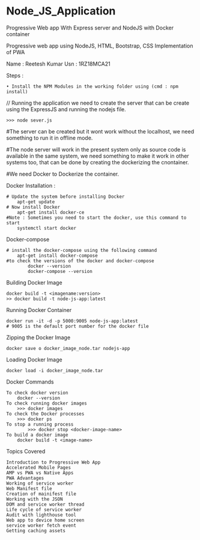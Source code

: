 # Node_JS_Application

Progressive Web app With  Express server and NodeJS with Docker container 


Progressive web app using NodeJS, HTML, Bootstrap, CSS
Implementation of PWA

Name : Reetesh Kumar
Usn : 1RZ18MCA21

Steps : 

    • Install the NPM Modules in the working folder using (cmd : npm install)

// Running the application we need to create the server that can be create using the ExpressJS and running the nodejs file.
	
	>>> node sever.js

#The server can be created but it wont work without the localhost, we need something to run it in offline mode.

#The node server will work in the present system only as source code is available in the same system, we need something to make it work in other systems too, that can be done by creating the
dockerizing the cnontainer.

#We need Docker to Dockerize the container.

Docker Installation :

	# Update the system before installing Docker
		apt-get update
	# Now install Docker
		apt-get install docker-ce
	#Note : Sometimes you need to start the docker, use this command to start
		systemctl start docker

Docker-compose

	# install the docker-compose using the following command
		apt-get install docker-compose
	#to check the versions of the docker and docker-compose
    		docker --version
    		docker-compose --version
Building Docker Image

	docker build -t <imagename:version>
	>> docker build -t node-js-app:latest

Running Docker Container

	docker run -it -d -p 5000:9005 node-js-app:latest
	# 9005 is the default port number for the docker file

Zipping the Docker Image

	docker save o docker_image_node.tar nodejs-app
Loading Docker Image
	
	docker load -i docker_image_node.tar

Docker Commands
	
	To check docker version
		docker --version
	To check running docker images
		>>> docker images 
	To check the Docker processes
		>>> docker ps
	To stop a running process
    		>>> docker stop <docker-image-name>
	To build a docker image
		docker build -t <image-name>


Topics Covered

	Introduction to Progressive Web App
	Accelerated Mobile Pages
	AMP vs PWA vs Native Apps
	PWA Advantages
	Working of service worker
	Web Manifest file
	Creation of mainifest file
	Working with the JSON
	DOM and service worker thread
	Life cycle of service worker
	Audit with lighthouse tool
	Web app to device home screen
	service worker fetch event
	Getting caching assets
